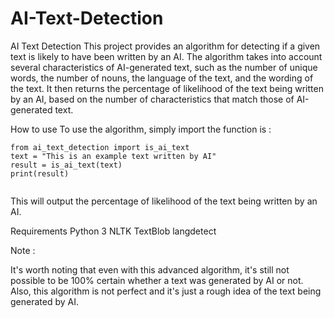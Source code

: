 # AI-Text-Detection
AI Text Detection
This project provides an algorithm for detecting if a given text is likely to have been written by an AI. The algorithm takes into account several characteristics of AI-generated text, such as the number of unique words, the number of nouns, the language of the text, and the wording of the text. It then returns the percentage of likelihood of the text being written by an AI, based on the number of characteristics that match those of AI-generated text.

How to use
To use the algorithm, simply import the function is :

```
from ai_text_detection import is_ai_text
text = "This is an example text written by AI"
result = is_ai_text(text)
print(result)


```

This will output the percentage of likelihood of the text being written by an AI.

Requirements
Python 3
NLTK
TextBlob
langdetect

Note :

It's worth noting that even with this advanced algorithm, it's still not possible to be 100% certain whether a text was generated by AI or not. Also, this algorithm is not perfect and it's just a rough idea of the text being generated by AI.


